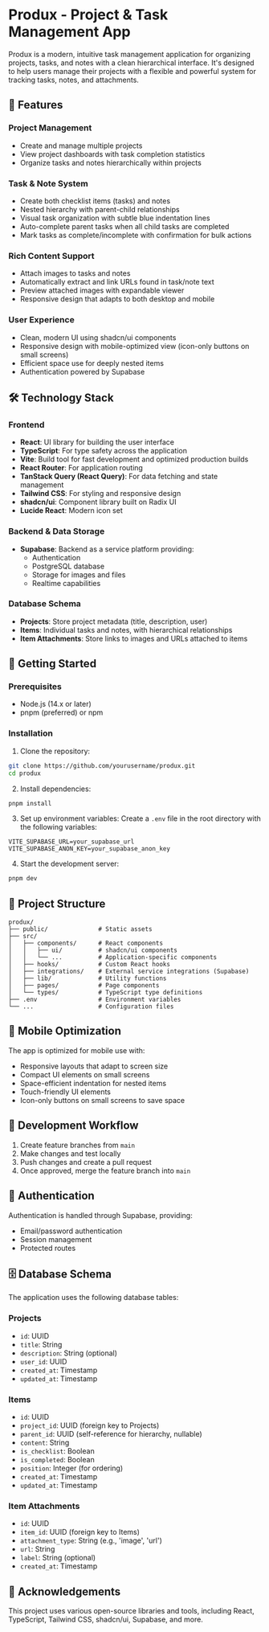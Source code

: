 # Produx - Project & Task Management App

Produx is a modern, intuitive task management application for organizing projects, tasks, and notes with a clean hierarchical interface. It's designed to help users manage their projects with a flexible and powerful system for tracking tasks, notes, and attachments.

## 🌟 Features

### Project Management
- Create and manage multiple projects
- View project dashboards with task completion statistics
- Organize tasks and notes hierarchically within projects

### Task & Note System
- Create both checklist items (tasks) and notes
- Nested hierarchy with parent-child relationships
- Visual task organization with subtle blue indentation lines
- Auto-complete parent tasks when all child tasks are completed
- Mark tasks as complete/incomplete with confirmation for bulk actions

### Rich Content Support
- Attach images to tasks and notes
- Automatically extract and link URLs found in task/note text
- Preview attached images with expandable viewer
- Responsive design that adapts to both desktop and mobile

### User Experience
- Clean, modern UI using shadcn/ui components
- Responsive design with mobile-optimized view (icon-only buttons on small screens)
- Efficient space use for deeply nested items
- Authentication powered by Supabase

## 🛠️ Technology Stack

### Frontend
- **React**: UI library for building the user interface
- **TypeScript**: For type safety across the application
- **Vite**: Build tool for fast development and optimized production builds
- **React Router**: For application routing
- **TanStack Query (React Query)**: For data fetching and state management
- **Tailwind CSS**: For styling and responsive design
- **shadcn/ui**: Component library built on Radix UI
- **Lucide React**: Modern icon set

### Backend & Data Storage
- **Supabase**: Backend as a service platform providing:
  - Authentication
  - PostgreSQL database
  - Storage for images and files
  - Realtime capabilities

### Database Schema
- **Projects**: Store project metadata (title, description, user)
- **Items**: Individual tasks and notes, with hierarchical relationships
- **Item Attachments**: Store links to images and URLs attached to items

## 🚀 Getting Started

### Prerequisites
- Node.js (14.x or later)
- pnpm (preferred) or npm

### Installation

1. Clone the repository:
```sh
git clone https://github.com/yourusername/produx.git
cd produx
```

2. Install dependencies:
```sh
pnpm install
```

3. Set up environment variables:
Create a `.env` file in the root directory with the following variables:
```
VITE_SUPABASE_URL=your_supabase_url
VITE_SUPABASE_ANON_KEY=your_supabase_anon_key
```

4. Start the development server:
```sh
pnpm dev
```

## 🔧 Project Structure

```
produx/
├── public/              # Static assets
├── src/
│   ├── components/      # React components
│   │   ├── ui/          # shadcn/ui components
│   │   └── ...          # Application-specific components
│   ├── hooks/           # Custom React hooks
│   ├── integrations/    # External service integrations (Supabase)
│   ├── lib/             # Utility functions
│   ├── pages/           # Page components
│   └── types/           # TypeScript type definitions
├── .env                 # Environment variables
└── ...                  # Configuration files
```

## 📱 Mobile Optimization

The app is optimized for mobile use with:
- Responsive layouts that adapt to screen size
- Compact UI elements on small screens
- Space-efficient indentation for nested items
- Touch-friendly UI elements
- Icon-only buttons on small screens to save space

## 🔄 Development Workflow

1. Create feature branches from `main`
2. Make changes and test locally
3. Push changes and create a pull request
4. Once approved, merge the feature branch into `main`

## 🔐 Authentication

Authentication is handled through Supabase, providing:
- Email/password authentication
- Session management
- Protected routes

## 🗄️ Database Schema

The application uses the following database tables:

### Projects
- `id`: UUID
- `title`: String
- `description`: String (optional)
- `user_id`: UUID
- `created_at`: Timestamp
- `updated_at`: Timestamp

### Items
- `id`: UUID
- `project_id`: UUID (foreign key to Projects)
- `parent_id`: UUID (self-reference for hierarchy, nullable)
- `content`: String
- `is_checklist`: Boolean
- `is_completed`: Boolean
- `position`: Integer (for ordering)
- `created_at`: Timestamp
- `updated_at`: Timestamp

### Item Attachments
- `id`: UUID
- `item_id`: UUID (foreign key to Items)
- `attachment_type`: String (e.g., 'image', 'url')
- `url`: String
- `label`: String (optional)
- `created_at`: Timestamp

## 🙏 Acknowledgements

This project uses various open-source libraries and tools, including React, TypeScript, Tailwind CSS, shadcn/ui, Supabase, and more.
